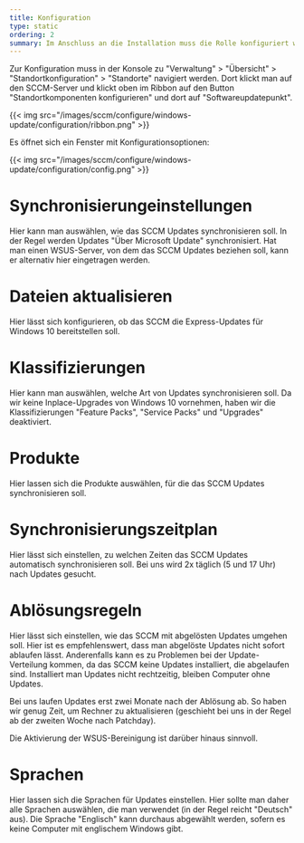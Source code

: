 ```yaml
---
title: Konfiguration
type: static
ordering: 2
summary: Im Anschluss an die Installation muss die Rolle konfiguriert werden. Hier wird gezeigt, welche Möglichkeiten der Konfiguration es gibt.
---
```


Zur Konfiguration muss in der Konsole zu "Verwaltung" > "Übersicht" > "Standortkonfiguration" > "Standorte" navigiert werden. Dort klickt man auf den SCCM-Server und klickt oben im Ribbon auf den Button "Standortkomponenten konfigurieren" und dort auf "Softwareupdatepunkt".

{{< img src="/images/sccm/configure/windows-update/configuration/ribbon.png" >}}

Es öffnet sich ein Fenster mit Konfigurationsoptionen:

{{< img src="/images/sccm/configure/windows-update/configuration/config.png" >}}

# Synchronisierungeinstellungen

Hier kann man auswählen, wie das SCCM Updates synchronisieren soll. In der Regel werden Updates "Über Microsoft Update" synchronisiert. Hat man einen WSUS-Server, von dem das SCCM Updates beziehen soll, kann er alternativ hier eingetragen werden.

# Dateien aktualisieren

Hier lässt sich konfigurieren, ob das SCCM die Express-Updates für Windows 10 bereitstellen soll.

# Klassifizierungen

Hier kann man auswählen, welche Art von Updates synchronisieren soll. Da wir keine Inplace-Upgrades von Windows 10 vornehmen, haben wir die Klassifizierungen "Feature Packs", "Service Packs" und "Upgrades" deaktiviert. 

# Produkte

Hier lassen sich die Produkte auswählen, für die das SCCM Updates synchronisieren soll. 

# Synchronisierungszeitplan

Hier lässt sich einstellen, zu welchen Zeiten das SCCM Updates automatisch synchronisieren soll. Bei uns wird 2x täglich (5 und 17 Uhr) nach Updates gesucht. 

# Ablösungsregeln

Hier lässt sich einstellen, wie das SCCM mit abgelösten Updates umgehen soll. Hier ist es empfehlenswert, dass man abgelöste Updates nicht sofort ablaufen lässt. Anderenfalls kann es zu Problemen bei der Update-Verteilung kommen, da das SCCM keine Updates installiert, die abgelaufen sind. Installiert man Updates nicht rechtzeitig, bleiben Computer ohne Updates. 

Bei uns laufen Updates erst zwei Monate nach der Ablösung ab. So haben wir genug Zeit, um Rechner zu aktualisieren (geschieht bei uns in der Regel ab der zweiten Woche nach Patchday).

Die Aktivierung der WSUS-Bereinigung ist darüber hinaus sinnvoll.

# Sprachen

Hier lassen sich die Sprachen für Updates einstellen. Hier sollte man daher alle Sprachen auswählen, die man verwendet (in der Regel reicht "Deutsch" aus). Die Sprache "Englisch" kann durchaus abgewählt werden, sofern es keine Computer mit englischem Windows gibt.